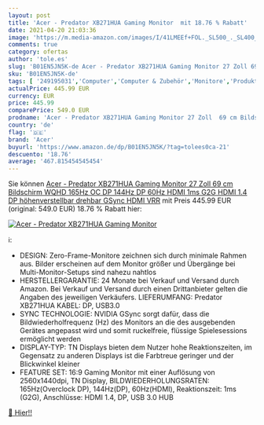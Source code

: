 ```yaml
---
layout: post
title: 'Acer - Predator XB271HUA Gaming Monitor  mit 18.76 % Rabatt'
date: 2021-04-20 21:03:36
image: 'https://m.media-amazon.com/images/I/41LMEEf+FOL._SL500_._SL400_.jpg'
comments: true
category: ofertas
author: 'tole.es'
slug: 'B01EN5JN5K-de Acer - Predator XB271HUA Gaming Monitor 27 Zoll 69 cm...'
sku: 'B01EN5JN5K-de'
tags: [ '249195031','Computer','Computer & Zubehör','Monitore','Produkte','acer', ]
actualPrice: 445.99 EUR
currency: EUR
price: 445.99
comparePrice: 549.0 EUR
prodname: 'Acer - Predator XB271HUA Gaming Monitor 27 Zoll  69 cm Bildschirm  WQHD  165Hz OC DP   144Hz DP   60Hz HDMI   1ms  G2G   HDMI 1.4  DP  höhenverstellbar  drehbar  GSync  HDMI VRR'
country: 'de'
flag: '🇩🇪'
brand: 'Acer'
buyurl: 'https://www.amazon.de/dp/B01EN5JN5K/?tag=tolees0ca-21'
descuento: '18.76'
average: '467.815454545454'
---
```


Sie können [Acer - Predator XB271HUA Gaming Monitor 27 Zoll  69 cm Bildschirm  WQHD  165Hz OC DP   144Hz DP   60Hz HDMI   1ms  G2G   HDMI 1.4  DP  höhenverstellbar  drehbar  GSync  HDMI VRR](https://www.amazon.de/dp/B01EN5JN5K/?tag=tolees0ca-21) mit Preis 445.99 EUR (original: 549.0 EUR) 18.76 % Rabatt hier:

[![Acer - Predator XB271HUA Gaming Monitor ](https://m.media-amazon.com/images/I/41LMEEf+FOL._SL500_._SL400_.jpg)](https://www.amazon.de/dp/B01EN5JN5K/?tag=tolees0ca-21)

ℹ️:

- DESIGN: Zero-Frame-Monitore zeichnen sich durch minimale Rahmen aus. Bilder erscheinen auf dem Monitor größer und Übergänge bei Multi-Monitor-Setups sind nahezu nahtlos
- HERSTELLERGARANTIE: 24 Monate bei Verkauf und Versand durch Amazon. Bei Verkauf und Versand durch einen Drittanbieter gelten die Angaben des jeweiligen Verkäufers. LIEFERUMFANG: Predator XB271HUA KABEL: DP, USB3.0
- SYNC TECHNOLOGIE: NVIDIA GSync sorgt dafür, dass die Bildwiederholfrequenz (Hz) des Monitors an die des ausgebenden Gerätes angepasst wird und somit ruckelfreie, flüssige Spielesessions ermöglicht werden
- DISPLAY-TYP: TN Displays bieten dem Nutzer hohe Reaktionszeiten, im Gegensatz zu anderen Displays ist die Farbtreue geringer und der Blickwinkel kleiner
- FEATURE SET: 16:9 Gaming Monitor mit einer Auflösung von 2560x1440dpi, TN Display, BILDWIEDERHOLUNGSRATEN: 165Hz(Overclock DP), 144Hz(DP), 60Hz(HDMI), Reaktionszeit: 1ms (G2G), Anschlüsse: HDMI 1.4, DP, USB 3.0 HUB

[🛒 Hier!!](https://www.amazon.de/dp/B01EN5JN5K/?tag=tolees0ca-21)
